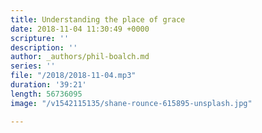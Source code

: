 ```yaml
---
title: Understanding the place of grace
date: 2018-11-04 11:30:49 +0000
scripture: ''
description: ''
author: _authors/phil-boalch.md
series: ''
file: "/2018/2018-11-04.mp3"
duration: '39:21'
length: 56736095
image: "/v1542115135/shane-rounce-615895-unsplash.jpg"

---
```

